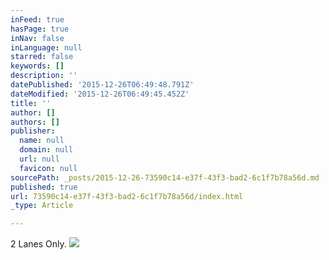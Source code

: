 ```yaml
---
inFeed: true
hasPage: true
inNav: false
inLanguage: null
starred: false
keywords: []
description: ''
datePublished: '2015-12-26T06:49:48.791Z'
dateModified: '2015-12-26T06:49:45.452Z'
title: ''
author: []
authors: []
publisher:
  name: null
  domain: null
  url: null
  favicon: null
sourcePath: _posts/2015-12-26-73590c14-e37f-43f3-bad2-6c1f7b78a56d.md
published: true
url: 73590c14-e37f-43f3-bad2-6c1f7b78a56d/index.html
_type: Article

---
```

2 Lanes Only.
![](https://the-grid-user-content.s3-us-west-2.amazonaws.com/be233b13-2c00-460f-96c3-5c7d1a273c03.JPG)